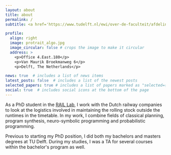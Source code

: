 ```yaml
---
layout: about
title: about
permalink: /
subtitle: <a href='https://www.tudelft.nl/ewi/over-de-faculteit/afdelingen/software-technology/algorithmics'>Algorithmics group</a> at Delft University of Technology

profile:
  align: right
  image: protrait_algo.jpg
  image_circular: false # crops the image to make it circular
  address: >
    <p>Office 4.East.180</p>
    <p>Van Maurik Broekmanweg 6</p>
    <p>Delft, The Netherlands</p>

news: true  # includes a list of news items
latest_posts: false  # includes a list of the newest posts
selected_papers: true # includes a list of papers marked as "selected={true}"
social: true  # includes social icons at the bottom of the page
---
```


As a PhD student in the <a href="https://icai.ai/icai-labs/rail/">RAIL Lab</a>, I work with the Dutch railway companies to look at the logistics involved in maintaining the rolling stock outside the runtimes in the timetable. In my work, I combine fields of classical planning, program synthesis, neuro-symbolic programming and probabilistic programming. 

Previous to starting my PhD position, I did both my bachelors and masters degrees at TU Delft. During my studies, I was a TA for several courses within the bachelor's program as well. 